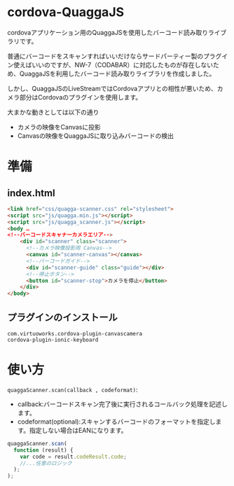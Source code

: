 # cordova-QuaggaJS
cordovaアプリケーション用のQuaggaJSを使用したバーコード読み取りライブラリです。

普通にバーコードをスキャンすればいいだけならサードパーティー製のプラグイン使えばいいのですが、NW-7（CODABAR）に対応したものが存在しないため、QuaggaJSを利用したバーコード読み取りライブラリを作成しました。

しかし、QuaggaJSのLiveStreamではCordovaアプリとの相性が悪いため、カメラ部分はCordovaのプラグインを使用します。

大まかな動きとしては以下の通り
- カメラの映像をCanvasに投影
- Canvasの映像をQuaggaJSに取り込みバーコードの検出


# 準備
## index.html
``` html
<link href="css/quagga-scanner.css" rel="stylesheet">
<script src="js/quagga.min.js"></script>
<script src="js/quagga_scanner.js"></script>
<body …
<!--バーコードスキャナーカメラエリア-->
    <div id="scanner" class="scanner">
      <!--カメラ映像投影用 Canvas-->
      <canvas id="scanner-canvas"></canvas>
      <!--バーコードガイド-->
      <div id="scanner-guide" class="guide"></div>
      <!--停止ボタン-->
      <button id="scanner-stop">カメラを停止</button>
    </div>
</body>
```
## プラグインのインストール
```
com.virtuoworks.cordova-plugin-canvascamera
cordova-plugin-ionic-keyboard
```

# 使い方
`quaggaScanner.scan(callback , codeformat)`:
- callback:バーコードスキャン完了後に実行されるコールバック処理を記述します。
- codeformat(optional):スキャンするバーコードのフォーマットを指定します。指定しない場合はEANになります。

``` JavaScript
quaggaScanner.scan(
  function (result) {
    var code = result.codeResult.code;
    //...任意のロジック
  );
);
```
